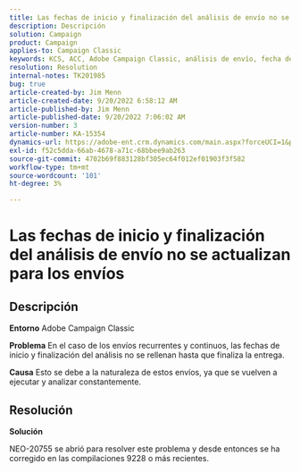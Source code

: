 ```yaml
---
title: Las fechas de inicio y finalización del análisis de envío no se actualizan para los envíos
description: Descripción
solution: Campaign
product: Campaign
applies-to: Campaign Classic
keywords: KCS, ACC, Adobe Campaign Classic, análisis de envío, fecha de inicio, fecha de finalización, no actualizar correctamente, envíos recurrentes, envíos continuos, NEO-20755
resolution: Resolution
internal-notes: TK201985
bug: true
article-created-by: Jim Menn
article-created-date: 9/20/2022 6:58:12 AM
article-published-by: Jim Menn
article-published-date: 9/20/2022 7:06:02 AM
version-number: 3
article-number: KA-15354
dynamics-url: https://adobe-ent.crm.dynamics.com/main.aspx?forceUCI=1&pagetype=entityrecord&etn=knowledgearticle&id=cc2bdd93-b138-ed11-9db1-0022480866ad
exl-id: f52c5dda-66ab-4678-a71c-68bbee9ab263
source-git-commit: 4702b69f883128bf305ec64f012ef01903f3f582
workflow-type: tm+mt
source-wordcount: '101'
ht-degree: 3%

---
```


# Las fechas de inicio y finalización del análisis de envío no se actualizan para los envíos

## Descripción


<b>Entorno</b>
Adobe Campaign Classic

<b>Problema</b>
En el caso de los envíos recurrentes y continuos, las fechas de inicio y finalización del análisis no se rellenan hasta que finaliza la entrega.

<b>Causa</b>
Esto se debe a la naturaleza de estos envíos, ya que se vuelven a ejecutar y analizar constantemente.


## Resolución


<b>Solución</b>

NEO-20755 se abrió para resolver este problema y desde entonces se ha corregido en las compilaciones 9228 o más recientes.

